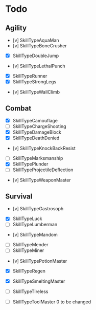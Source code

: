 # Todo

## Agility

- [v] SkillTypeAquaMan
- [v] SkillTypeBoneCrusher
- [x] SkillTypeDoubleJump
- [v] SkillTypeLethalPunch
- [x] SkillTypeRunner
- [x] SkillTypeStrongLegs
- [v] SkillTypeWallClimb

## Combat

- [x] SkillTypeCamouflage
- [ ] SkillTypeChargeShooting
- [x] SkillTypeDamageBlock
- [x] SkillTypeDeathDenied
- [v] SkillTypeKnockBackResist
- [ ] SkillTypeMarksmanship
- [x] SkillTypePlunder
- [ ] SkillTypeProjectileDeflection
- [v] SkillTypeWeaponMaster

## Survival

- [v] SkillTypeGastrosoph
- [x] SkillTypeLuck
- [ ] SkillTypeLumberman
- [v] SkillTypeMandom
- [ ] SkillTypeMender
- [ ] SkillTypeMiner
- [v] SkillTypePotionMaster
- [x] SkillTypeRegen
- [x] SkillTypeSmeltingMaster
- [ ] SkillTypeTireless
- [ ] SkillTypeToolMaster    0 to be changed

